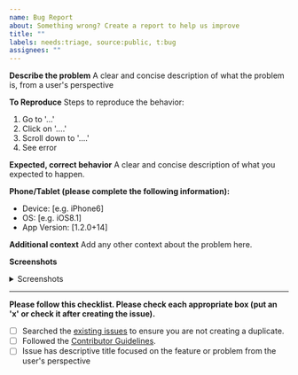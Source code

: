 ```yaml
---
name: Bug Report
about: Something wrong? Create a report to help us improve
title: ""
labels: needs:triage, source:public, t:bug
assignees: ""
---
```


**Describe the problem**
A clear and concise description of what the problem is, from a user's perspective

**To Reproduce**
Steps to reproduce the behavior:

1. Go to '...'
2. Click on '....'
3. Scroll down to '....'
4. See error

**Expected, correct behavior**
A clear and concise description of what you expected to happen.

**Phone/Tablet (please complete the following information):**

- Device: [e.g. iPhone6]
- OS: [e.g. iOS8.1]
- App Version: [1.2.0+14]

**Additional context**
Add any other context about the problem here.

**Screenshots**

<details>
<summary>Screenshots</summary>
Add any relevant screenshots here
</details>

<!-- FILL OUT THE CHECKLIST BELOW -->

---

**Please follow this checklist. Please check each appropriate box (put an 'x' or check it after creating the issue).**

- [ ] Searched the [existing issues](https://github.com/WorldHealthOrganization/app/issues) to ensure you are not creating a duplicate.
- [ ] Followed the [Contributor Guidelines](https://github.com/WorldHealthOrganization/app/blob/master/docs/CONTRIBUTING.md).
- [ ] Issue has descriptive title focused on the feature or problem from the user's perspective

